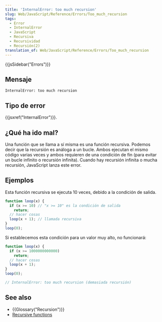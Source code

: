 ```yaml
---
title: 'InternalError: too much recursion'
slug: Web/JavaScript/Reference/Errors/Too_much_recursion
tags:
  - Error
  - InternalError
  - JavaScript
  - Recursiva
  - Recursividad
  - Recursión(2)
translation_of: Web/JavaScript/Reference/Errors/Too_much_recursion
---
```

{{jsSidebar("Errors")}}

## Mensaje

```
InternalError: too much recursion
```

## Tipo de error

{{jsxref("InternalError")}}.

## ¿Qué ha ido mal?

Una función que se llama a sí misma es una función recursiva. Podemos decir que la recursión es análoga a un bucle. Ambos ejecutan el mismo código varias veces y ambos requieren de una condición de fin (para evitar un bucle infinito o recursión infinita). Cuando hay recursión infinita o mucha recursión, JavaScript lanza este error.

## Ejemplos

Esta función recursiva se ejecuta 10 veces, debido a la condición de salida.

```js
function loop(x) {
  if (x >= 10) // "x >= 10" es la condición de salida
    return;
  // hacer cosas
  loop(x + 1); // llamada recursiva
}
loop(0);
```

Si establecemos esta condición para un valor muy alto, no funcionará:

```js example-bad
function loop(x) {
  if (x >= 1000000000000)
    return;
  // hacer cosas
  loop(x + 1);
}
loop(0);

// InternalError: too much recursion (demasiada recursión)
```

## See also

- {{Glossary("Recursion")}}
- [Recursive functions](/es/docs/Web/JavaScript/Guide/Functions#Recursion)
